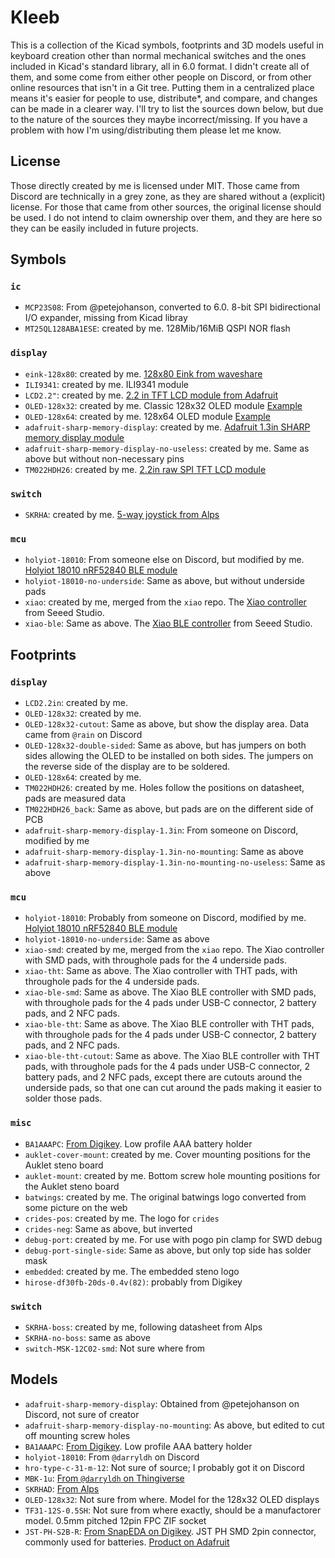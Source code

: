 # Kleeb

This is a collection of the Kicad symbols, footprints and 3D models useful in keyboard creation other than normal mechanical switches and the ones included in Kicad's standard library, all in 6.0 format. I didn't create all of them, and some come from either other people on Discord, or from other online resources that isn't in a Git tree. Putting them in a centralized place means it's easier for people to use, distribute*, and compare, and changes can be made in a clearer way. I'll try to list the sources down below, but due to the nature of the sources they maybe incorrect/missing. If you have a problem with how I'm using/distributing them please let me know.

## License

Those directly created by me is licensed under MIT. Those came from Discord are technically in a grey zone, as they are shared without a (explicit) license. For those that came from other sources, the original license should be used. I do not intend to claim ownership over them, and they are here so they can be easily included in future projects.

## Symbols

### `ic`

- `MCP23S08`: From @petejohanson, converted to 6.0. 8-bit SPI bidirectional I/O expander, missing from Kicad libray
- `MT25QL128ABA1ESE`: created by me. 128Mib/16MiB QSPI NOR flash

### `display`

- `eink-128x80`: created by me. [128x80 Eink from waveshare](https://www.waveshare.com/product/displays/1.02inch-e-paper-module.htm)
- `ILI9341`: created by me. ILI9341 module
- `LCD2.2"`: created by me. [2.2 in TFT LCD module from Adafruit](https://www.adafruit.com/product/1480)
- `OLED-128x32`: created by me. Classic 128x32 OLED module [Example](https://www.littlekeyboards.com/collections/oled-screens/products/oled-screen)
- `OLED-128x64`: created by me. 128x64 OLED module [Example](https://www.littlekeyboards.com/collections/oled-screens/products/128x64-oled-screen)
- `adafruit-sharp-memory-display`: created by me. [Adafruit 1.3in SHARP memory display module](https://www.adafruit.com/product/3502)
- `adafruit-sharp-memory-display-no-useless`: created by me. Same as above but without non-necessary pins
- `TM022HDH26`: created by me. [2.2in raw SPI TFT LCD module](https://www.aliexpress.com/item/32417585937.html)

### `switch`

- `SKRHA`: created by me. [5-way joystick from Alps](https://www.mouser.com/ProductDetail/Alps-Alpine/SKRHAAE010?qs=6EGMNY9ZYDQQG43X8RE8sg%3D%3D)

### `mcu`

- `holyiot-18010`: From someone else on Discord, but modified by me. [Holyiot 18010 nRF52840 BLE module](https://www.aliexpress.com/i/32868002366.html)
- `holyiot-18010-no-underside`: Same as above, but without underside pads
- `xiao`: created by me, merged from the `xiao` repo. The [Xiao controller](https://www.seeedstudio.com/Seeeduino-XIAO-Arduino-Microcontroller-SAMD21-Cortex-M0+-p-4426.html) from Seeed Studio.
- `xiao-ble`: Same as above. The [Xiao BLE controller](https://www.seeedstudio.com/Seeed-XIAO-BLE-nRF52840-p-5201.html) from Seeed Studio.

## Footprints

### `display`

- `LCD2.2in`: created by me.
- `OLED-128x32`: created by me.
- `OLED-128x32-cutout`: Same as above, but show the display area. Data came from `@rain` on Discord
- `OLED-128x32-double-sided`: Same as above, but has jumpers on both sides allowing the OLED to be installed on both sides. The jumpers on the reverse side of the display are to be soldered.
- `OLED-128x64`: created by me.
- `TM022HDH26`: created by me. Holes follow the positions on datasheet, pads are measured data
- `TM022HDH26_back`: Same as above, but pads are on the different side of PCB
- `adafruit-sharp-memory-display-1.3in`: From someone on Discord, modified by me
- `adafruit-sharp-memory-display-1.3in-no-mounting`: Same as above
- `adafruit-sharp-memory-display-1.3in-no-mounting-no-useless`: Same as above

### `mcu`

- `holyiot-18010`: Probably from someone on Discord, modified by me. [Holyiot 18010 nRF52840 BLE module](https://www.aliexpress.com/i/32868002366.html)
- `holyiot-18010-no-underside`: Same as above
- `xiao-smd`: created by me, merged from the `xiao` repo. The Xiao controller with SMD pads, with throughole pads for the 4 underside pads.
- `xiao-tht`: Same as above. The Xiao controller with THT pads, with throughole pads for the 4 underside pads.
- `xiao-ble-smd`: Same as above. The Xiao BLE controller with SMD pads, with throughole pads for the 4 pads under USB-C connector, 2 battery pads, and 2 NFC pads.
- `xiao-ble-tht`: Same as above. The Xiao BLE controller with THT pads, with throughole pads for the 4 pads under USB-C connector, 2 battery pads, and 2 NFC pads.
- `xiao-ble-tht-cutout`: Same as above. The Xiao BLE controller with THT pads, with throughole pads for the 4 pads under USB-C connector, 2 battery pads, and 2 NFC pads, except there are cutouts around the underside pads, so that one can cut around the pads making it easier to solder those pads.

### `misc`

- `BA1AAAPC`: [From Digikey](https://www.digikey.com/en/products/detail/mpd-memory-protection-devices/BA1AAAPC/8119216). Low profile AAA battery holder
- `auklet-cover-mount`: created by me. Cover mounting positions for the Auklet steno board
- `auklet-mount`: created by me. Bottom screw hole mounting positions for the Auklet steno board
- `batwings`: created by me. The original batwings logo converted from some picture on the web
- `crides-pos`: created by me. The logo for `crides`
- `crides-neg`: Same as above, but inverted
- `debug-port`: created by me. For use with pogo pin clamp for SWD debug
- `debug-port-single-side`: Same as above, but only top side has solder mask
- `embedded`: created by me. The embedded steno logo
- `hirose-df30fb-20ds-0.4v(82)`: probably from Digikey

### `switch`

- `SKRHA-boss`: created by me, following datasheet from Alps
- `SKRHA-no-boss`: same as above
- `switch-MSK-12C02-smd`: Not sure where from

## Models

- `adafruit-sharp-memory-display`: Obtained from @petejohanson on Discord, not sure of creator
- `adafruit-sharp-memory-display-no-mounting`: As above, but edited to cut off mounting screw holes
- `BA1AAAPC`: [From Digikey](https://www.digikey.com/en/products/detail/mpd-memory-protection-devices/BA1AAAPC/8119216). Low profile AAA battery holder
- `holyiot-18010`: From `@darryldh` on Discord
- `hro-type-c-31-m-12`: Not sure of source; I probably got it on Discord
- `MBK-1u`: [From `@darryldh` on Thingiverse](https://www.thingiverse.com/thing:4564253)
- `SKRHAD`: [From Alps](https://tech.alpsalpine.com/prod/e/html/multicontrol/switch/skrh/skrhace010.html)
- `OLED-128x32`: Not sure from where. Model for the 128x32 OLED displays
- `TF31-12S-0.5SH`: Not sure from where exactly, should be a manufactorer model. 0.5mm pitched 12pin FPC ZIF socket
- `JST-PH-S2B-R`: [From SnapEDA on Digikey](https://www.digikey.com/short/p1d9b87m). JST PH SMD 2pin connector, commonly used for batteries. [Product on Adafruit](https://www.adafruit.com/product/1769)

